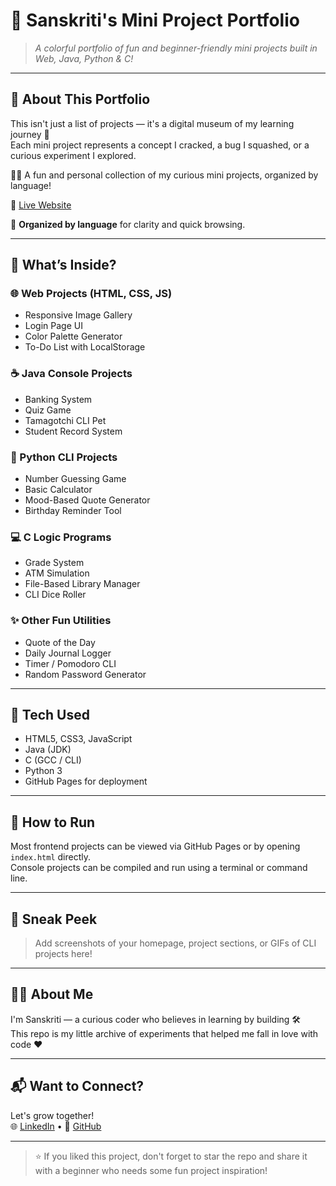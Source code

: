 # 🌟 Sanskriti's Mini Project Portfolio

> *A colorful portfolio of fun and beginner-friendly mini projects built in Web, Java, Python & C!*

---

## 📌 About This Portfolio

This isn't just a list of projects — it's a digital museum of my learning journey 🎯  
Each mini project represents a concept I cracked, a bug I squashed, or a curious experiment I explored.



🧑‍💻 A fun and personal collection of my curious mini projects, organized by language!

🔗 [Live Website](https://itirksansingh.github.io/miniportfolio/)
 
📁 **Organized by language** for clarity and quick browsing.

---

## 🧩 What’s Inside?

### 🌐 Web Projects (HTML, CSS, JS)
- Responsive Image Gallery
- Login Page UI
- Color Palette Generator
- To-Do List with LocalStorage

### ☕ Java Console Projects
- Banking System
- Quiz Game
- Tamagotchi CLI Pet
- Student Record System

### 🐍 Python CLI Projects
- Number Guessing Game
- Basic Calculator
- Mood-Based Quote Generator
- Birthday Reminder Tool

### 💻 C Logic Programs
- Grade System
- ATM Simulation
- File-Based Library Manager
- CLI Dice Roller

### ✨ Other Fun Utilities
- Quote of the Day
- Daily Journal Logger
- Timer / Pomodoro CLI
- Random Password Generator

---

## 🎨 Tech Used

- HTML5, CSS3, JavaScript
- Java (JDK)
- C (GCC / CLI)
- Python 3
- GitHub Pages for deployment

---

## 🚀 How to Run

Most frontend projects can be viewed via GitHub Pages or by opening `index.html` directly.  
Console projects can be compiled and run using a terminal or command line.

---

## 📸 Sneak Peek

> Add screenshots of your homepage, project sections, or GIFs of CLI projects here!

---

## 🙋‍♀️ About Me

I'm Sanskriti — a curious coder who believes in learning by building 🛠️  
This repo is my little archive of experiments that helped me fall in love with code ❤️

---

## 📬 Want to Connect?

Let's grow together!  
🌐 [LinkedIn](https://linkedin.com/in/yourprofile) • 🐙 [GitHub](https://github.com/itirksansingh)

---

> ⭐ If you liked this project, don't forget to star the repo and share it with a beginner who needs some fun project inspiration!
